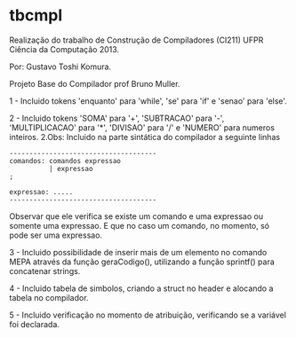 tbcmpl
=========

Realização do trabalho de Construção de Compiladores (CI211) UFPR Ciência da Computação 2013.

Por: Gustavo Toshi Komura.

Projeto Base do Compilador prof Bruno Muller.

1 - Incluido tokens 'enquanto' para 'while', 'se' para 'if' e 'senao' para 'else'.

2 - Incluido tokens 'SOMA' para '+', 'SUBTRACAO' para '-', 'MULTIPLICACAO' para '*',
'DIVISAO' para '/' e 'NUMERO' para numeros inteiros.
  2.Obs: Incluido na parte sintática do compilador a seguinte linhas

    -------------------------------------
    comandos: comandos expressao
              | expressao
    ;

    expressao: .....
    -------------------------------------

  Observar que ele verifica se existe um comando e uma expressao ou somente uma expressao.
  E que no caso um comando, no momento, só pode ser uma expressao.

3 - Incluido possibilidade de inserir mais de um elemento no comando MEPA através da
função geraCodigo(), utilizando a função sprintf() para concatenar strings.

4 - Incluido tabela de simbolos, criando a struct no header e alocando a tabela no
compilador.

5 - Incluido verificação no momento de atribuição, verificando se a variável foi
declarada.
